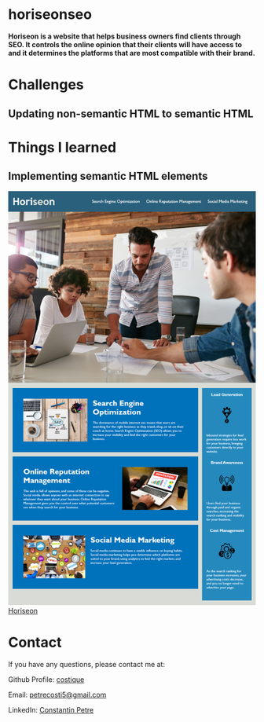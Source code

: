 # horiseonseo

**Horiseon is a website that helps business owners find clients through SEO. It controls the online opinion that their clients will have access to and it determines the platforms that are most compatible with their brand.**

# Challenges

## Updating non-semantic HTML to semantic HTML

# Things I learned

## Implementing semantic HTML elements

![Demo Page](/assets/images/Horiseondemo.png.png)
[Horiseon](https://github.com/costique/horiseonseo)

# Contact

If you have any questions, please contact me at:

Github Profile: [costique](https://github.com/costique)

Email: petrecosti5@gmail.com

LinkedIn: [Constantin Petre](https://www.linkedin.com/in/constantin-petre-57b435232/)
